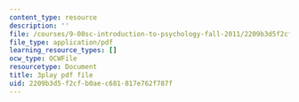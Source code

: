 ```yaml
---
content_type: resource
description: ''
file: /courses/9-00sc-introduction-to-psychology-fall-2011/2209b3d5f2cfb0aec681817e762f787f_SBrCPDC21f4.pdf
file_type: application/pdf
learning_resource_types: []
ocw_type: OCWFile
resourcetype: Document
title: 3play pdf file
uid: 2209b3d5-f2cf-b0ae-c681-817e762f787f
---
```

